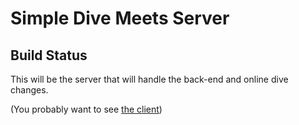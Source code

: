 # Simple Dive Meets Server

## Build Status


This will be the server that will handle the back-end and online dive changes.

(You probably want to see [the client](https://github.com/iblacksand/SimpleDiveMeets))